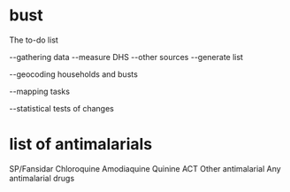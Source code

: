 bust
====

The to-do list


--gathering data
    --measure DHS
    --other sources
    --generate list

--geocoding households and busts

--mapping tasks

--statistical tests of changes

# list of antimalarials
SP/Fansidar
Chloroquine
Amodiaquine
Quinine
ACT
Other antimalarial
Any antimalarial drugs
